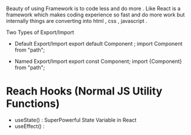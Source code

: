 Beauty of using Framework is to code less and do more . 
Like React is a framework which makes coding experience so fast and do more work but internally things are converting into html , css , javascript .  




Two Types of Export/Import 

- Default Export/Import 
export default Component ;
import Component from "path";

- Named Export/Import 
export const Component;
import {Component} from "path";

# Reach Hooks (Normal JS Utility Functions)

- useState() : SuperPowerful State Variable in React 
- useEffect() : 